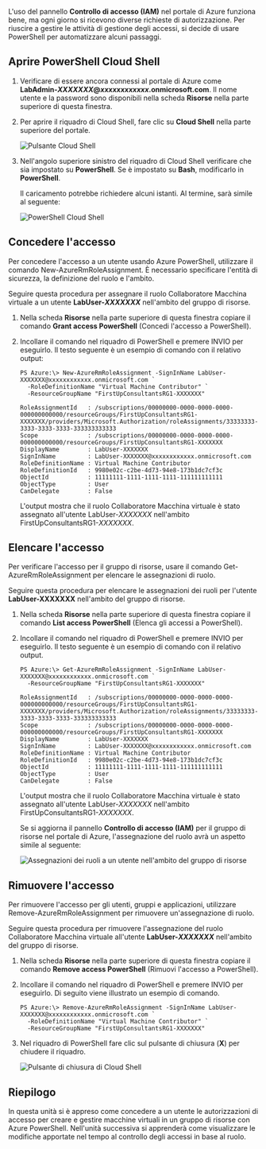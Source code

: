 L'uso del pannello **Controllo di accesso (IAM)**  nel portale di Azure funziona bene, ma ogni giorno si ricevono diverse richieste di autorizzazione. Per riuscire a gestire le attività di gestione degli accessi, si decide di usare PowerShell per automatizzare alcuni passaggi.

## <a name="open-cloud-shell-powershell"></a>Aprire PowerShell Cloud Shell

1. Verificare di essere ancora connessi al portale di Azure come **LabAdmin-_XXXXXXX_@_xxxxxxxxxxxx_.onmicrosoft.com**. Il nome utente e la password sono disponibili nella scheda **Risorse** nella parte superiore di questa finestra.

1. Per aprire il riquadro di Cloud Shell, fare clic su **Cloud Shell** nella parte superiore del portale.

    ![Pulsante Cloud Shell](../media/6-cloud-shell-button.png)

1. Nell'angolo superiore sinistro del riquadro di Cloud Shell verificare che sia impostato su **PowerShell**. Se è impostato su **Bash**, modificarlo in **PowerShell**.

    Il caricamento potrebbe richiedere alcuni istanti. Al termine, sarà simile al seguente:

    ![PowerShell Cloud Shell](../media/6-cloud-shell-powershell.png)

## <a name="grant-access"></a>Concedere l'accesso

Per concedere l'accesso a un utente usando Azure PowerShell, utilizzare il comando New-AzureRmRoleAssignment. È necessario specificare l'entità di sicurezza, la definizione del ruolo e l'ambito.

Seguire questa procedura per assegnare il ruolo Collaboratore Macchina virtuale a un utente **LabUser-_XXXXXXX_** nell'ambito del gruppo di risorse.

1. Nella scheda **Risorse** nella parte superiore di questa finestra copiare il comando **Grant access PowerShell** (Concedi l'accesso a PowerShell).

1. Incollare il comando nel riquadro di PowerShell e premere INVIO per eseguirlo. Il testo seguente è un esempio di comando con il relativo output:

    ```Example
    PS Azure:\> New-AzureRmRoleAssignment -SignInName LabUser-XXXXXXX@xxxxxxxxxxxx.onmicrosoft.com `
      -RoleDefinitionName "Virtual Machine Contributor" `
      -ResourceGroupName "FirstUpConsultantsRG1-XXXXXXX"

    RoleAssignmentId   : /subscriptions/00000000-0000-0000-0000-000000000000/resourceGroups/FirstUpConsultantsRG1-XXXXXXX/providers/Microsoft.Authorization/roleAssignments/33333333-3333-3333-3333-333333333333
    Scope              : /subscriptions/00000000-0000-0000-0000-000000000000/resourceGroups/FirstUpConsultantsRG1-XXXXXXX
    DisplayName        : LabUser-XXXXXXX
    SignInName         : LabUser-XXXXXXX@xxxxxxxxxxxx.onmicrosoft.com
    RoleDefinitionName : Virtual Machine Contributor
    RoleDefinitionId   : 9980e02c-c2be-4d73-94e8-173b1dc7cf3c
    ObjectId           : 11111111-1111-1111-1111-111111111111
    ObjectType         : User
    CanDelegate        : False
    ```

    L'output mostra che il ruolo Collaboratore Macchina virtuale è stato assegnato all'utente LabUser-_XXXXXXX_ nell'ambito FirstUpConsultantsRG1-_XXXXXXX_.

## <a name="list-access"></a>Elencare l'accesso

Per verificare l'accesso per il gruppo di risorse, usare il comando Get-AzureRmRoleAssignment per elencare le assegnazioni di ruolo.

Seguire questa procedura per elencare le assegnazioni dei ruoli per l'utente **LabUser-XXXXXXX** nell'ambito del gruppo di risorse.

1. Nella scheda **Risorse** nella parte superiore di questa finestra copiare il comando **List access PowerShell** (Elenca gli accessi a PowerShell).

1. Incollare il comando nel riquadro di PowerShell e premere INVIO per eseguirlo. Il testo seguente è un esempio di comando con il relativo output.

    ```Example
    PS Azure:\> Get-AzureRmRoleAssignment -SignInName LabUser-XXXXXXX@xxxxxxxxxxxx.onmicrosoft.com `
      -ResourceGroupName "FirstUpConsultantsRG1-XXXXXXX"

    RoleAssignmentId   : /subscriptions/00000000-0000-0000-0000-000000000000/resourceGroups/FirstUpConsultantsRG1-XXXXXXX/providers/Microsoft.Authorization/roleAssignments/33333333-3333-3333-3333-333333333333
    Scope              : /subscriptions/00000000-0000-0000-0000-000000000000/resourceGroups/FirstUpConsultantsRG1-XXXXXXX
    DisplayName        : LabUser-XXXXXXX
    SignInName         : LabUser-XXXXXXX@xxxxxxxxxxxx.onmicrosoft.com
    RoleDefinitionName : Virtual Machine Contributor
    RoleDefinitionId   : 9980e02c-c2be-4d73-94e8-173b1dc7cf3c
    ObjectId           : 11111111-1111-1111-1111-111111111111
    ObjectType         : User
    CanDelegate        : False
    ```

    L'output mostra che il ruolo Collaboratore Macchina virtuale è stato assegnato all'utente LabUser-_XXXXXXX_ nell'ambito FirstUpConsultantsRG1-_XXXXXXX_.

    Se si aggiorna il pannello **Controllo di accesso (IAM)** per il gruppo di risorse nel portale di Azure, l'assegnazione del ruolo avrà un aspetto simile al seguente:

    ![Assegnazioni dei ruoli a un utente nell'ambito del gruppo di risorse](../media/6-cloud-shell-access-control.png)

## <a name="remove-access"></a>Rimuovere l'accesso

Per rimuovere l'accesso per gli utenti, gruppi e applicazioni, utilizzare Remove-AzureRmRoleAssignment per rimuovere un'assegnazione di ruolo.

Seguire questa procedura per rimuovere l'assegnazione del ruolo Collaboratore Macchina virtuale all'utente **LabUser-_XXXXXXX_** nell'ambito del gruppo di risorse.

1. Nella scheda **Risorse** nella parte superiore di questa finestra copiare il comando **Remove access PowerShell** (Rimuovi l'accesso a PowerShell).

1. Incollare il comando nel riquadro di PowerShell e premere INVIO per eseguirlo. Di seguito viene illustrato un esempio di comando.

    ```Example
    PS Azure:\> Remove-AzureRmRoleAssignment -SignInName LabUser-XXXXXXX@xxxxxxxxxxxx.onmicrosoft.com `
      -RoleDefinitionName "Virtual Machine Contributor" `
      -ResourceGroupName "FirstUpConsultantsRG1-XXXXXXX"
    ```

1. Nel riquadro di PowerShell fare clic sul pulsante di chiusura (**X**) per chiudere il riquadro.

    ![Pulsante di chiusura di Cloud Shell](../media/6-cloud-shell-close.png)

## <a name="summary"></a>Riepilogo

In questa unità si è appreso come concedere a un utente le autorizzazioni di accesso per creare e gestire macchine virtuali in un gruppo di risorse con Azure PowerShell. Nell'unità successiva si apprenderà come visualizzare le modifiche apportate nel tempo al controllo degli accessi in base al ruolo.
